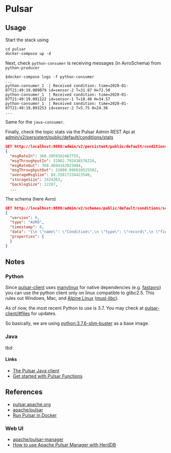 # Pulsar

## Usage

Start the stack using

```console
cd pulsar
docker-compose up -d
```

Next, check `python-consumer` is receiving messages (in AvroSchema) from `python-producer`

```console
$docker-compose logs -f python-consumer
...
python-consumer_1  | Received condition: time=2020-01-07T21:49:19.089079 id=sensor-2 T=31.87 H=72.50
python-consumer_1  | Received condition: time=2020-01-07T21:49:19.091122 id=sensor-1 T=10.40 H=34.57
python-consumer_1  | Received condition: time=2020-01-07T21:49:19.093253 id=sensor-2 T=5.75 H=24.36
...
```

Same for the `java-consumer`.

Finally, check the topic stats via the Pulsar Admin REST Api at [admin/v2/persistent/public/default/conditions/stats](http://localhost:8080/admin/v2/persistent/public/default/conditions/stats)

```json
GET http://localhost:8080/admin/v2/persistent/public/default/conditions/stats
{
  "msgRateIn": 368.3959382487755,
  "msgThroughputIn": 31002.792438576224,
  "msgRateOut": 368.4694163923984,
  "msgThroughputOut": 31008.896610525502,
  "averageMsgSize": 84.15617334423548,
  "storageSize": 2424263,
  "backlogSize": 12287,
  ...
```

The schema (here Avro)

```json
GET http://localhost:8080/admin/v2/schemas/public/default/conditions/schema
{
  "version": 0,
  "type": "AVRO",
  "timestamp": 0,
  "data": "{\n \"name\": \"Condition\",\n \"type\": \"record\",\n \"fields\": [\n  {\n   \"name\": \"humidity\",\n   \"type\": [\n    \"null\",\n    \"float\"\n   ]\n  },\n  {\n   \"name\": \"temperature\",\n   \"type\": [\n    \"null\",\n    \"float\"\n   ]\n  }\n ]\n}",
  "properties": {
  }
}
```

## Notes

### Python

Since [pulsar-client](https://pypi.org/project/pulsar-client/) uses [manylinux](https://github.com/pypa/manylinux) for native dependencies (e.g. [fastavro](https://pypi.org/project/fastavro/)) you can use the python client only on linux compatible to glibc2.5. This rules out Windows, Mac, and [Alpine Linux](https://alpinelinux.org/) ([musl-libc](https://www.musl-libc.org/)).

As of now, the most recent Python to use is 3.7. You may check at [pulsar-client/#files](https://pypi.org/project/pulsar-client/#files) for updates.

So basically, we are using [python:3.7.6-slim-buster](https://hub.docker.com/layers/python/library/python/3.7.6-slim-buster/images/sha256-47cabc28176273541f261c4efd2a5d4d02262025f05ca0ed5df3680552f1c1bb) as a base image.

### Java

tbd

#### Links

- [The Pulsar Java client](https://pulsar.apache.org/docs/en/client-libraries-java/)
- [Get started with Pulsar Functions](https://pulsar.apache.org/docs/en/functions-quickstart/)

## References

- [pulsar.apache.org](https://pulsar.apache.org/)
- [apache/pulsar](https://github.com/apache/pulsar)
- [Run Pulsar in Docker](https://pulsar.apache.org/docs/en/standalone-docker/)

### Web UI

- [apache/pulsar-manager](https://github.com/apache/pulsar-manager)
- [How to use Apache Pulsar Manager with HerdDB](https://medium.com/streamnative/how-to-use-apache-pulsar-manager-with-herddb-dd265c955ca4)
